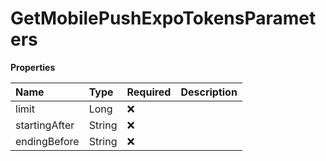 # GetMobilePushExpoTokensParameters

**Properties**

| Name          | Type   | Required | Description |
| :------------ | :----- | :------- | :---------- |
| limit         | Long   | ❌       |             |
| startingAfter | String | ❌       |             |
| endingBefore  | String | ❌       |             |
